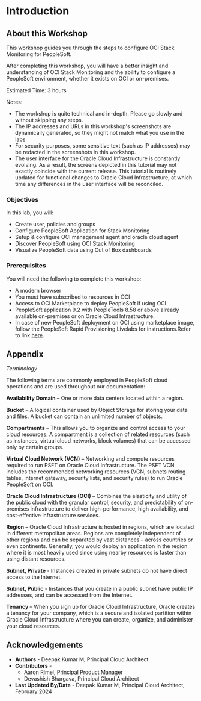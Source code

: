 # Introduction

## About this Workshop

This workshop guides you through the steps to configure  OCI Stack Monitoring for PeopleSoft.

After completing this workshop, you will have a better insight and understanding of OCI Stack Monitoring and the ability to configure a PeopleSoft environment, whether it exists on OCI or on-premises.


Estimated Time: 3 hours

Notes:

* The workshop is quite technical and in-depth. Please go slowly and without skipping any steps.
*  The IP addresses and URLs in this workshop's screenshots are dynamically generated, so they might not match what you use in the labs
* For security purposes, some sensitive text (such as IP addresses) may be redacted in the screenshots in this workshop.
* The user interface for the Oracle Cloud Infrastructure is constantly evolving. As a result, the screens depicted in this tutorial may not exactly coincide with the current release. This tutorial is routinely updated for functional changes to Oracle Cloud Infrastructure, at which time any differences in the user interface will be reconciled.




### Objectives

In this lab, you will:

* Create user, policies and groups
* Configure PeopleSoft Application for Stack Monitoring
* Setup & configure OCI management agent and oracle cloud agent
* Discover PeopleSoft using OCI Stack Monitoring
* Visualize PeopleSoft data using Out of Box dashboards


### Prerequisites

You will need the following to complete this workshop:

* A modern browser
* You must have subscribed to resources in OCI
* Access to OCI Marketplace to deploy PeopleSoft if using OCI.
* PeopleSoft application 9.2 with PeopleTools 8.58 or above already available on-premises or on Oracle Cloud Infrastructure.
* In case of new PeopleSoft deployment on OCI using marketplace image, follow the PeopleSoft Rapid Provisioning Livelabs for instructions.Refer to link [here](https://apexapps.oracle.com/pls/apex/r/dbpm/livelabs/view-workshop?wid=3208).


## Appendix

*Terminology*

The following terms are commonly employed in PeopleSoft cloud operations and are used throughout our documentation:

**Availability Domain** – One or more data centers located within a region.

**Bucket** – A logical container used by Object Storage for storing your data and files. A bucket can contain an unlimited number of objects.

**Compartments** – This allows you to organize and control access to your cloud resources. A compartment is a collection of related resources (such as instances, virtual cloud networks, block volumes) that can be accessed only by certain groups.

**Virtual Cloud Network (VCN)** – Networking and compute resources required to run PSFT on Oracle Cloud Infrastructure. The PSFT VCN includes the recommended networking resources (VCN, subnets routing tables, internet gateway, security lists, and security rules) to run Oracle PeopleSoft on OCI.

**Oracle Cloud Infrastructure (OCI)** – Combines the elasticity and utility of the public cloud with the granular control, security, and predictability of on-premises infrastructure to deliver high-performance, high availability, and cost-effective infrastructure services.

**Region** – Oracle Cloud Infrastructure is hosted in regions, which are located in different metropolitan areas. Regions are completely independent of other regions and can be separated by vast distances – across countries or even continents. Generally, you would deploy an application in the region where it is most heavily used since using nearby resources is faster than using distant resources.

**Subnet, Private** - Instances created in private subnets do not have direct access to the Internet.

**Subnet, Public** - Instances that you create in a public subnet have public IP addresses, and can be accessed from the Internet.

**Tenancy** – When you sign up for Oracle Cloud Infrastructure, Oracle creates a tenancy for your company, which is a secure and isolated partition within Oracle Cloud Infrastructure where you can create, organize, and administer your cloud resources.


## Acknowledgements
* **Authors** - Deepak Kumar M, Principal Cloud Architect
* **Contributors** -
    * Aaron Rimel, Principal Product Manager
    * Devashish Bhargava, Principal Cloud Architect
* **Last Updated By/Date** - Deepak Kumar M, Principal Cloud Architect, February 2024

